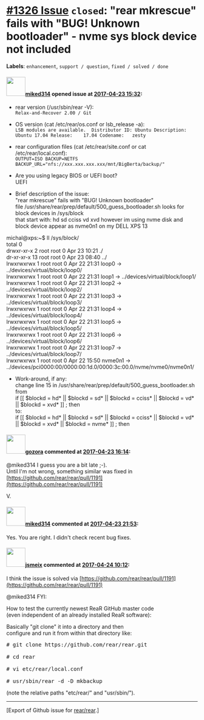 [\#1326 Issue](https://github.com/rear/rear/issues/1326) `closed`: "rear mkrescue" fails with "BUG! Unknown bootloader" - nvme sys block device not included
============================================================================================================================================================

**Labels**: `enhancement`, `support / question`, `fixed / solved / done`

#### <img src="https://avatars.githubusercontent.com/u/27921824?v=4" width="50">[miked314](https://github.com/miked314) opened issue at [2017-04-23 15:32](https://github.com/rear/rear/issues/1326):

-   rear version (/usr/sbin/rear -V):  
    `Relax-and-Recover 2.00 / Git`

-   OS version (cat /etc/rear/os.conf or lsb\_release -a):  
    `LSB modules are available.  Distributor ID: Ubuntu Description:    Ubuntu 17.04 Release:    17.04 Codename:   zesty`

-   rear configuration files (cat /etc/rear/site.conf or cat
    /etc/rear/local.conf):  
    `OUTPUT=ISO BACKUP=NETFS BACKUP_URL="nfs://xxx.xxx.xxx.xxx/mnt/BigBerta/backup/" `

-   Are you using legacy BIOS or UEFI boot?  
    UEFI

-   Brief description of the issue:  
    "rear mkrescue" fails with "BUG! Unknown bootloader"  
    file /usr/share/rear/prep/default/500\_guess\_bootloader.sh looks
    for block devices in /sys/block  
    that start with: hd sd cciss vd xvd however im using nvme disk and
    block device appear as nvme0n1 on my DELL XPS 13

michal@xps:~$ ll /sys/block/  
total 0  
drwxr-xr-x 2 root root 0 Apr 23 10:21 ./  
dr-xr-xr-x 13 root root 0 Apr 23 08:40 ../  
lrwxrwxrwx 1 root root 0 Apr 22 21:31 loop0 -&gt;
../devices/virtual/block/loop0/  
lrwxrwxrwx 1 root root 0 Apr 22 21:31 loop1 -&gt;
../devices/virtual/block/loop1/  
lrwxrwxrwx 1 root root 0 Apr 22 21:31 loop2 -&gt;
../devices/virtual/block/loop2/  
lrwxrwxrwx 1 root root 0 Apr 22 21:31 loop3 -&gt;
../devices/virtual/block/loop3/  
lrwxrwxrwx 1 root root 0 Apr 22 21:31 loop4 -&gt;
../devices/virtual/block/loop4/  
lrwxrwxrwx 1 root root 0 Apr 22 21:31 loop5 -&gt;
../devices/virtual/block/loop5/  
lrwxrwxrwx 1 root root 0 Apr 22 21:31 loop6 -&gt;
../devices/virtual/block/loop6/  
lrwxrwxrwx 1 root root 0 Apr 22 21:31 loop7 -&gt;
../devices/virtual/block/loop7/  
lrwxrwxrwx 1 root root 0 Apr 22 15:50 nvme0n1 -&gt;
../devices/pci0000:00/0000:00:1d.0/0000:3c:00.0/nvme/nvme0/nvme0n1/

-   Work-around, if any:  
    change line 15 in
    /usr/share/rear/prep/default/500\_guess\_bootloader.sh  
    from  
    if \[\[ $blockd = hd\* || $blockd = sd\* || $blockd = cciss\* ||
    $blockd = vd\* || $blockd = xvd\* \]\] ; then  
    to:  
    if \[\[ $blockd = hd\* || $blockd = sd\* || $blockd = cciss\* ||
    $blockd = vd\* || $blockd = xvd\* || $blockd = nvme\* \]\] ; then

#### <img src="https://avatars.githubusercontent.com/u/12116358?u=1c5ba9dcee5ca3082f03029a7fbe647efd30eb49&v=4" width="50">[gozora](https://github.com/gozora) commented at [2017-04-23 16:14](https://github.com/rear/rear/issues/1326#issuecomment-296454095):

@miked314 I guess you are a bit late ;-).  
Until I'm not wrong, something similar was fixed in
[https://github.com/rear/rear/pull/1191](https://github.com/rear/rear/pull/1191)

V.

#### <img src="https://avatars.githubusercontent.com/u/27921824?v=4" width="50">[miked314](https://github.com/miked314) commented at [2017-04-23 21:53](https://github.com/rear/rear/issues/1326#issuecomment-296491526):

Yes. You are right. I didn't​ check recent bug fixes.

#### <img src="https://avatars.githubusercontent.com/u/1788608?u=925fc54e2ce01551392622446ece427f51e2f0ce&v=4" width="50">[jsmeix](https://github.com/jsmeix) commented at [2017-04-24 10:12](https://github.com/rear/rear/issues/1326#issuecomment-296605628):

I think the issue is solved via
[https://github.com/rear/rear/pull/1191](https://github.com/rear/rear/pull/1191)

@miked314 FYI:

How to test the currently newest ReaR GitHub master code  
(even independent of an already installed ReaR software):

Basically "git clone" it into a directory and then  
configure and run it from within that directory like:

<pre>
# git clone https://github.com/rear/rear.git

# cd rear

# vi etc/rear/local.conf

# usr/sbin/rear -d -D mkbackup
</pre>

(note the relative paths "etc/rear/" and "usr/sbin/").

------------------------------------------------------------------------

\[Export of Github issue for
[rear/rear](https://github.com/rear/rear).\]
